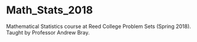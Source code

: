 # Math_Stats_2018
Mathematical Statistics course at Reed College Problem Sets (Spring 2018). Taught by Professor Andrew Bray.
